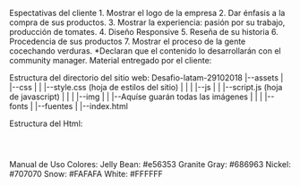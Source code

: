 Espectativas del cliente
	1. Mostrar el logo de la empresa
	2. Dar énfasis a la compra de sus productos.
	3. Mostrar la experiencia: pasión por su trabajo, producción de tomates.
	4. Diseño Responsive
    5. Reseña de su historia
    6. Procedencia de sus productos
    7. Mostrar el proceso de la gente cocechando verduras.
	*Declaran que el contenido lo desarrollarán con el community manager.
Material entregado por el cliente:

Estructura del directorio del sitio web:
	Desafio-latam-29102018
	|--assets
	| |--css
	| |  |--style.css (hoja de estilos del sitio)
	| |
	| |--js
	| |  |--script.js (hoja de javascript)
	| |
	| |--img
	| |  |--Aquíse guarán todas las imágenes
	| |
	| |--fonts
	|   |--fuentes
	|
	|--index.html

Estructura del Html:
	<body>
		<header>
			<nav></nav>
		</header>
		<main>
			<section class="what_we_do"></section>
			<section class="about_us"></section>
			<section class="get_it"></section>
		</main>
		<footer>
		</footer>
	</body>

Manual de Uso
	Colores:
		Jelly Bean: #e56353
		Granite Gray: #686963
		Nickel: #707070
		Snow: #FAFAFA
		White: #FFFFFF